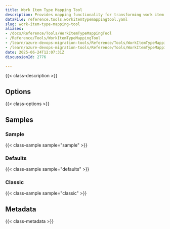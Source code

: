 ```yaml
---
title: Work Item Type Mapping Tool
description: Provides mapping functionality for transforming work item types from source to target systems during migration, allowing different work item type names to be used in the target.
dataFile: reference.tools.workitemtypemappingtool.yaml
slug: work-item-type-mapping-tool
aliases:
- /docs/Reference/Tools/WorkItemTypeMappingTool
- /Reference/Tools/WorkItemTypeMappingTool
- /learn/azure-devops-migration-tools/Reference/Tools/WorkItemTypeMappingTool
- /learn/azure-devops-migration-tools/Reference/Tools/WorkItemTypeMappingTool/index.md
date: 2025-06-24T12:07:31Z
discussionId: 2776

---
```

{{< class-description >}}

## Options

{{< class-options >}}

## Samples

### Sample

{{< class-sample sample="sample" >}}

### Defaults

{{< class-sample sample="defaults" >}}

### Classic

{{< class-sample sample="classic" >}}

## Metadata

{{< class-metadata >}}
